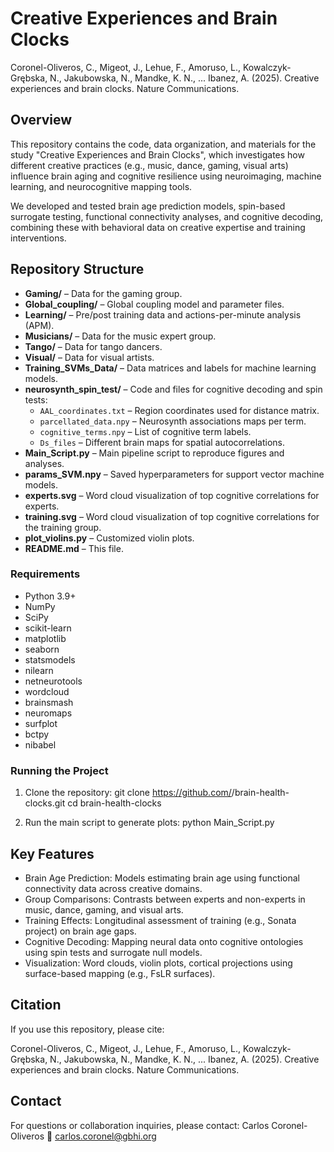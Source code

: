 
Creative Experiences and Brain Clocks
===========================================

Coronel-Oliveros, C., Migeot, J., Lehue, F., Amoruso, L., Kowalczyk-Grębska, N., Jakubowska, N., Mandke, K. N., ... Ibanez, A. (2025).
Creative experiences and brain clocks. Nature Communications.


Overview
--------

This repository contains the code, data organization, and materials for the study "Creative Experiences and Brain Clocks", which investigates how different creative practices (e.g., music, dance, gaming, visual arts) influence brain aging and cognitive resilience using neuroimaging, machine learning, and neurocognitive mapping tools.

We developed and tested brain age prediction models, spin-based surrogate testing, functional connectivity analyses, and cognitive decoding, combining these with behavioral data on creative expertise and training interventions.

## Repository Structure

- **Gaming/** – Data for the gaming group.
- **Global_coupling/** – Global coupling model and parameter files.
- **Learning/** – Pre/post training data and actions-per-minute analysis (APM).
- **Musicians/** – Data for the music expert group.
- **Tango/** – Data for tango dancers.
- **Visual/** – Data for visual artists.
- **Training_SVMs_Data/** – Data matrices and labels for machine learning models.
- **neurosynth_spin_test/** – Code and files for cognitive decoding and spin tests:
  - `AAL_coordinates.txt` – Region coordinates used for distance matrix.
  - `parcellated_data.npy` – Neurosynth associations maps per term.
  - `cognitive_terms.npy` – List of cognitive term labels.
  - `Ds_files` – Different brain maps for spatial autocorrelations.
- **Main_Script.py** – Main pipeline script to reproduce figures and analyses.
- **params_SVM.npy** – Saved hyperparameters for support vector machine models.
- **experts.svg** – Word cloud visualization of top cognitive correlations for experts.
- **training.svg** – Word cloud visualization of top cognitive correlations for the training group.
- **plot_violins.py** – Customized violin plots. 
- **README.md** – This file.

### Requirements

- Python 3.9+
- NumPy
- SciPy
- scikit-learn
- matplotlib
- seaborn
- statsmodels
- nilearn
- netneurotools
- wordcloud
- brainsmash
- neuromaps
- surfplot
- bctpy
- nibabel

### Running the Project

1. Clone the repository:
   git clone https://github.com/<your-org-or-username>/brain-health-clocks.git
   cd brain-health-clocks
   
2. Run the main script to generate plots:
   python Main_Script.py

Key Features
------------

- Brain Age Prediction: Models estimating brain age using functional connectivity data across creative domains.
- Group Comparisons: Contrasts between experts and non-experts in music, dance, gaming, and visual arts.
- Training Effects: Longitudinal assessment of training (e.g., Sonata project) on brain age gaps.
- Cognitive Decoding: Mapping neural data onto cognitive ontologies using spin tests and surrogate null models.
- Visualization: Word clouds, violin plots, cortical projections using surface-based mapping (e.g., FsLR surfaces).


Citation
--------

If you use this repository, please cite:

Coronel-Oliveros, C., Migeot, J., Lehue, F., Amoruso, L., Kowalczyk-Grębska, N., Jakubowska, N., Mandke, K. N., ... Ibanez, A. (2025).
Creative experiences and brain clocks. Nature Communications.

Contact
-------

For questions or collaboration inquiries, please contact:
Carlos Coronel-Oliveros
📧 carlos.coronel@gbhi.org

